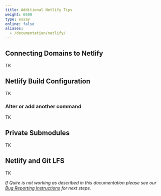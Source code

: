 ```yaml
---
title: Additional Netlify Tips
weight: 6500
type: essay
online: false
aliases:
  - /documentation/netlify/
---
```


## Connecting Domains to Netlify

TK

## Netlify Build Configuration

TK

### Alter or add another command

TK

## Private Submodules

TK

## Netlify and Git LFS

TK

*If Quire is not working as described in this documentation please see our [Bug Reporting Instructions](https://github.com/thegetty/quire/blob/main/BUG_REPORTING.md) for next steps.*